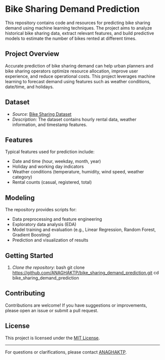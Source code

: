 # Bike Sharing Demand Prediction

This repository contains code and resources for predicting bike sharing demand using machine learning techniques. The project aims to analyze historical bike sharing data, extract relevant features, and build predictive models to estimate the number of bikes rented at different times.

## Project Overview

Accurate prediction of bike sharing demand can help urban planners and bike sharing operators optimize resource allocation, improve user experience, and reduce operational costs. This project leverages machine learning to forecast demand using features such as weather conditions, date/time, and holidays.

## Dataset

- *Source:* [Bike Sharing Dataset]([https://www.kaggle.com/c/bike-sharing-demand/data](https://github.com/ANAGHAKTP/bike_sharing_demand_prediction/blob/main/1730285261-SeoulBikeData.csv))
- *Description:* The dataset contains hourly rental data, weather information, and timestamp features.

## Features

Typical features used for prediction include:
- Date and time (hour, weekday, month, year)
- Holiday and working day indicators
- Weather conditions (temperature, humidity, wind speed, weather category)
- Rental counts (casual, registered, total)

## Modeling

The repository provides scripts for:
- Data preprocessing and feature engineering
- Exploratory data analysis (EDA)
- Model training and evaluation (e.g., Linear Regression, Random Forest, Gradient Boosting)
- Prediction and visualization of results

## Getting Started

1. *Clone the repository:*
   bash
   git clone https://github.com/ANAGHAKTP/bike_sharing_demand_prediction.git
   cd bike_sharing_demand_prediction
   


## Contributing

Contributions are welcome! If you have suggestions or improvements, please open an issue or submit a pull request.

## License

This project is licensed under the [MIT License](LICENSE).

---

For questions or clarifications, please contact [ANAGHAKTP](https://github.com/ANAGHAKTP).
